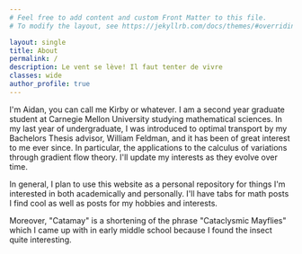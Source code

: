 ```yaml
---
# Feel free to add content and custom Front Matter to this file.
# To modify the layout, see https://jekyllrb.com/docs/themes/#overriding-theme-defaults

layout: single
title: About
permalink: /
description: Le vent se lève! Il faut tenter de vivre
classes: wide
author_profile: true
---
```


I'm Aidan, you can call me Kirby or whatever. I am a second year graduate student at Carnegie Mellon University studying mathematical sciences. In my last year of undergraduate, I was introduced to optimal transport by my Bachelors Thesis advisor, William Feldman, and it has been of great interest to me ever since. In particular, the applications to the calculus of variations through gradient flow theory. I'll update my interests as they evolve over time.

In general, I plan to use this website as a personal repository for things I'm interested in both academically and personally. I'll have tabs for math posts I find cool as well as posts for my hobbies and interests. 

Moreover, "Catamay" is a shortening of the phrase "Cataclysmic Mayflies" which I came up with in early middle school because I found the insect quite interesting.